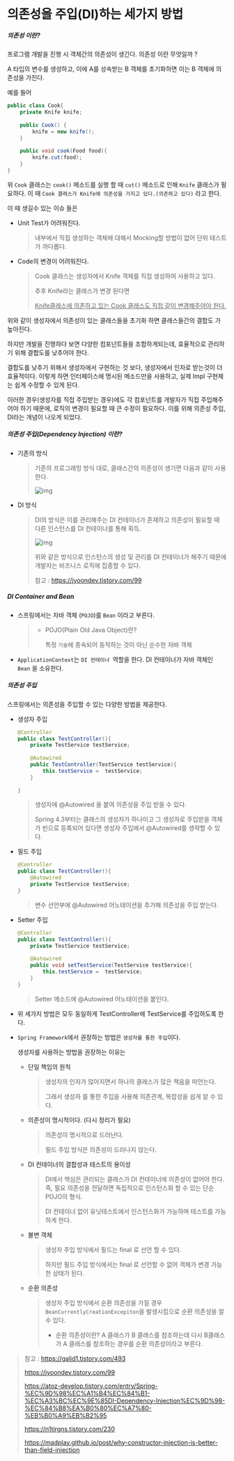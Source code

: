 # 의존성을 주입(DI)하는 세가지 방법

##### 의존성 이란?

프로그램 개발을 진행 시 객체간의 의존성이 생긴다. 의존성 이란 무엇일까 ?

A 타입의 변수를 생성하고, 이에 A를 상속받는 B 객체를 초기화하면 이는 B 객체에 의존성을 가진다.

예를 들어

```java
public class Cook{
	private Knife knife;
	
	public Cook() {
		knife = new knife();
	}
    
    public void cook(Food food){
        knife.cut(food);
    }
}
```

위 `Cook` 클래스는 `cook()` 메소드를 실행 할 때 `cut()` 메소드로 인해 `Knife` 클래스가 필요하다. 이 때 `Cook 클래스가 Knife에 의존성을 가지고 있다.(의존하고 있다)` 라고 한다.

 이 때 생길수 있는 이슈 들은

- Unit Test가 어려워진다.

  > 내부에서 직접 생성하는 객체에 대해서 Mocking할 방법이 없어 단위 테스트가 까다롭다.

- Code의 변경이 어려워진다.

  > Cook 클래스는 생성자에서 Knife 객체를 직접 생성하여 사용하고 있다. 
  >
  > 추후 Knife라는 클래스가 변경 된다면 
  >
  > <u>Knife클래스에 의존하고 있는 Cook 클래스도 직접 같이 변경해주어야 한다.</u>

 위와 같이 생성자에서 의존성이 있는 클래스들을 초기화 하면 클래스들간의 결합도 가 높아진다.

 하지만 개발을 진행하다 보면 다양한 컴포넌트들을 조합하게되는데, 효율적으로 관리하기 위해 결합도를 낮추어야 한다.

 결합도를 낮추기 위해서 생성자에서 구현하는 것 보다, 생성자에서 인자로 받는것이 더 효율적이다. 이렇게 하면 인터페이스에 명시된 메소드만을 사용하고, 실제 Impl 구현체는 쉽게 수정할 수 있게 된다.

 이러한 경우(생성자를 직접 주입받는 경우)에도 각 컴포넌트를 개발자가 직접 주입해주어야 하기 때문에, 로직의 변경이 필요할 때 큰 수정이 필요하다. 이를 위해 의존성 주입, DI라는 개념이 나오게 되었다.



##### 의존성 주입(Dependency Injection) 이란?

- 기존의 방식

  > 기존의 프로그래밍 방식 대로, 클래스간의 의존성이 생기면 다음과 같이 사용한다.
  >
  > ![img](https://blog.kakaocdn.net/dn/bbUDiL/btqxI9ZkvBh/4R8xe36z4VqyAkyAiLmTt0/img.png)

- DI  방식 

  > DI의 방식은 이를 관리해주는 DI 컨테이너가 존재하고 의존성이 필요할 때 다른 인스턴스를 DI 컨테이너를 통해 획득.
  >
  > ![img](https://blog.kakaocdn.net/dn/Wenek/btqxIF5rrxM/WT9GenESCvBlfaXfIijUpK/img.png)
  >
  >  위와 같은 방식으로 인스턴스의 생성 및 관리를 DI 컨테이너가 해주기 때문에 개발자는 비즈니스 로직에 집중할 수 있다.
  >
  > 참고 : https://jyoondev.tistory.com/99



##### DI Container and Bean

- 스프링에서는 자바 객체 (`POJO`)를 `Bean` 이라고 부른다.

  > - POJO(Plain Old Java Object)란?
  >
  >   특정 `기술`에 종속되어 동작하는 것이 아닌 순수한 자바 객체

- `ApplicationContext`는 `DI 컨테이너 `역할을 한다. DI 컨테이너가 자바 객체인 `Bean` 을 소유한다. 



##### 의존성 주입

스프링에서는 의존성을 주입할 수 있는 다양한 방법을 제공한다.

- 생성자 주입

  ```java
  @Controller
  public class TestController(){
      private TestService testService;
      
      @Autowired
      public TestController(TestService testService){
          this.testService =  testService;
      }
      
  }
  ```

  > 생성자에 @Autowired 을 붙여 의존성을 주입 받을 수 있다.
  >
  > Spring 4.3부터는 클래스의 생성자가 하나이고 그 생성자로 주입받을 객체가 빈으로 등록되어 있다면 생성자 주입에서 @Autowired를 생략할 수 있다.

- 필드 주입

  ```java
  @Controller
  public class TestController(){
      @Autowired
      private TestService testService;
  }
  ```

  > 변수 선언부에 @Autowired 어노테이션을 추가해  의존성을 주입 받는다.

- Setter 주입

  ```java
  @Controller
  public class TestController(){
      private TestService testService;
      
      @Autowired
      public void setTestService(TestService testService){
          this.testService =  testService;
      }
  }
  ```

  > Setter 메소드에 @Autowired 어노테이션을 붙인다.



- 위 세가지 방법은 모두 동일하게 TestController에 TestService를 주입하도록 한다.

- `Spring Framework`에서 권장하는 방법은 `생성자를 통한 주입`이다.

  생성자를 사용하는 방법을 권장하는 이유는 

  - 단일 책임의 원칙

    > 생성자의 인자가 많아지면서 하나의 클래스가 많은 책음을 떠안는다.
    >
    > 그래서 생성자 를 통한 주입을 사용해 의존관계, 복잡성을 쉽게 알 수 있다.

  - 의존성이 명시적이다. (다시 정리가 필요)

    > 의존성이 명시적으로 드러난다.
    >
    > 필드 주입 방식은 의존성이 드러나지 않는다.

  - DI 컨테이너의 결합성과 테스트의 용이성

    > DI에서 핵심은 관리되는 클래스가 DI 컨테이너에 의존성이 없어야 한다. 즉, 필요 의존성을 전달하면 독립적으로 인스턴스화 할 수 있는 단순 POJO의 형식.
    >
    > DI 컨테이너 없이 유닛테스트에서 인스턴스화가 가능하며 테스트를 가능하게 한다.

  - 불변 객체

    > 생성자 주입 방식에서 필드는 final 로 선언 할 수 있다.
    >
    > 하지만 필드 주입 방식에서는 final 로 선언할 수 없어 객체가 변경 가능한 상태가 된다.

  - 순환 의존성

    > 생성자 주입 방식에서 순환 의존성을 가질 경우  `BeanCurrentlyCreationExcepiton`을 발생시킴으로 순환 의존성을 알수 있다.
    >
    > - 순환 의존성이란? A 클래스가 B 클래스를 참조하는데 다시 B클래스가 A 클래스를 참조하는 경우를 순환 의존성이라고 부른다. 





> 참고 : https://galid1.tistory.com/493
>
> https://jyoondev.tistory.com/99
>
> https://atoz-develop.tistory.com/entry/Spring-%EC%9D%98%EC%A1%B4%EC%84%B1-%EC%A3%BC%EC%9E%85DI-Dependency-Injection%EC%9D%98-%EC%84%B8%EA%B0%80%EC%A7%80-%EB%B0%A9%EB%B2%95
>
> https://n1tjrgns.tistory.com/230
>
> https://madplay.github.io/post/why-constructor-injection-is-better-than-field-injection